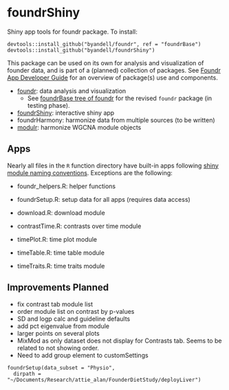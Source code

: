 # foundrShiny

Shiny app tools for foundr package. To install:

```
devtools::install_github("byandell/foundr", ref = "foundrBase")
devtools::install_github("byandell/foundrShiny")
```

This package can be used on its own for analysis and visualization of founder data,
and is part of a (planned) collection of packages. See
[Foundr App Developer Guide](https://docs.google.com/presentation/d/171HEopFlSTtf_AbrA28YIAJxJHvkzihB4_lcV6Ct-eI)
for an overview of package(s) use and components.

- [foundr](https://github.com/byandell/foundr): data analysis and visualization
  - See [foundrBase tree of foundr](https://github.com/byandell/foundr/tree/foundrBase) for the revised `foundr` package (in testing phase).
- [foundrShiny](https://github.com/byandell/foundrShiny): interactive shiny app
- foundrHarmony: harmonize data from multiple sources (to be written)
- [modulr](https://github.com/byandell/modulr): harmonize WGCNA module objects



## Apps

Nearly all files in the `R` function directory have built-in apps following
[shiny module naming conventions](https://mastering-shiny.org/scaling-modules.html#naming-conventions). Exceptions are the following:

- foundr_helpers.R: helper functions
- foundrSetup.R: setup data for all apps (requires data access)

- download.R: download module
- contrastTime.R: contrasts over time module
- timePlot.R: time plot module
- timeTable.R: time table module
- timeTraits.R: time traits module

## Improvements Planned

- fix contrast tab module list
- order module list on contrast by p-values
- SD and logp calc and guideline defaults
- add pct eigenvalue from module
- larger points on several plots
- MixMod as only dataset does not display for Contrasts tab. Seems to be related to not showing order.
- Need to add group element to customSettings

```
foundrSetup(data_subset = "Physio",
  dirpath = "~/Documents/Research/attie_alan/FounderDietStudy/deployLiver")
```
